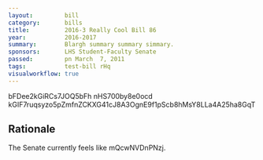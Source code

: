 ```yaml
---
layout:         bill
category:       bills
title:          2016-3 Really Cool Bill 86
year:           2016-2017
summary:        Blargh summary summary simmary.
sponsors:       LHS Student-Faculty Senate
passed:         pn March  7, 2011
tags:           test-bill rHq
visualworkflow: true
---
```



bFDee2kGiRCs7JOQ5bFh nHS700by8e0ocd kGIF7ruqsyzo5pZmfnZCKXG41cJ8A3OgnE9f1pScb8hMsY8LLa4A25ha8GqT 




Rationale
---------
The Senate currently feels like mQcwNVDnPNzj.
